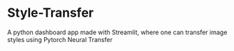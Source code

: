 # Style-Transfer
A python dashboard app made with Streamlit, where one can transfer image styles using Pytorch Neural Transfer

